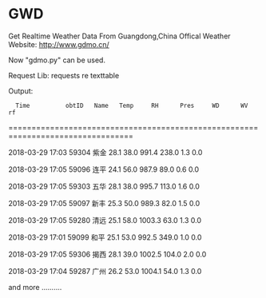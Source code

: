 # GWD
Get Realtime Weather Data From Guangdong,China Offical Weather Website: http://www.gdmo.cn/

Now "gdmo.py" can be used.

Request Lib:
  requests
  re
  texttable

Output:

      Time          obtID   Name   Temp     RH      Pres     WD      WV      rf 
      
=================================================================================

2018-03-29 17:03    59304   紫金   28.1    38.0    991.4    238.0    1.3     0.0  

2018-03-29 17:05    59096   连平   24.1    56.0    987.9    89.0     0.6     0.0 

2018-03-29 17:05    59303   五华   28.1    38.0    995.7    113.0    1.6     0.0 

2018-03-29 17:05    59097   新丰   25.3    50.0    989.3    82.0     1.5     0.0 

2018-03-29 17:05    59280   清远   25.1    58.0    1003.3   63.0     1.3     0.0 

2018-03-29 17:01    59099   和平   25.1    53.0    992.5    349.0    1.0     0.0 

2018-03-29 17:05    59306   揭西   28.1    39.0    1002.5   104.0    2.0     0.0 

2018-03-29 17:04    59287   广州   26.2    53.0    1004.1   54.0     1.3     0.0 

and more ..........
